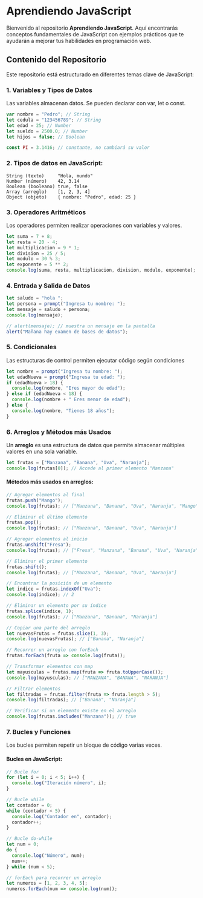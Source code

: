 # Aprendiendo JavaScript

Bienvenido al repositorio **Aprendiendo JavaScript**. Aquí encontrarás conceptos fundamentales de JavaScript con ejemplos prácticos que te ayudarán a mejorar tus habilidades en programación web.

## Contenido del Repositorio

Este repositorio está estructurado en diferentes temas clave de JavaScript:

### 1. Variables y Tipos de Datos

Las variables almacenan datos. Se pueden declarar con var, let o const.

```js
var nombre = "Pedro"; // String
let cedula = "123456789"; // String
let edad = 25; // Number
let sueldo = 2500.0; // Number
let hijos = false; // Boolean

const PI = 3.1416; // constante, no cambiará su valor
```

### 2. Tipos de datos en JavaScript:

```
String (texto)     "Hola, mundo"
Number (número)    42, 3.14
Boolean (booleano) true, false
Array (arreglo)    [1, 2, 3, 4]
Object (objeto)    { nombre: "Pedro", edad: 25 }
```

### 3. Operadores Aritméticos

Los operadores permiten realizar operaciones con variables y valores.

```js
let suma = 7 + 8;
let resta = 20 - 4;
let multiplicacion = 9 * 1;
let division = 25 / 5;
let modulo = 30 % 3;
let exponente = 5 ** 2;
console.log(suma, resta, multiplicacion, division, modulo, exponente);
```

### 4. Entrada y Salida de Datos

```js
let saludo = "hola ";
let persona = prompt("Ingresa tu nombre: ");
let mensaje = saludo + persona;
console.log(mensaje);

// alert(mensaje); // muestra un mensaje en la pantalla
alert("Mañana hay examen de bases de datos");
```

### 5. Condicionales

Las estructuras de control permiten ejecutar código según condiciones

```js
let nombre = prompt("Ingresa tu nombre: ");
let edadNueva = prompt("Ingresa tu edad: ");
if (edadNueva > 18) {
  console.log(nombre, "Eres mayor de edad");
} else if (edadNueva < 18) {
  console.log(nombre + " Eres menor de edad");
} else {
  console.log(nombre, "Tienes 18 años");
}
```

### 6. Arreglos y Métodos más Usados

Un **arreglo** es una estructura de datos que permite almacenar múltiples valores en una sola variable.

```js
let frutas = ["Manzana", "Banana", "Uva", "Naranja"];
console.log(frutas[0]); // Accede al primer elemento "Manzana"
```

#### Métodos más usados en arreglos:

```js
// Agregar elementos al final
frutas.push("Mango");
console.log(frutas); // ["Manzana", "Banana", "Uva", "Naranja", "Mango"]

// Eliminar el último elemento
frutas.pop();
console.log(frutas); // ["Manzana", "Banana", "Uva", "Naranja"]

// Agregar elementos al inicio
frutas.unshift("Fresa");
console.log(frutas); // ["Fresa", "Manzana", "Banana", "Uva", "Naranja"]

// Eliminar el primer elemento
frutas.shift();
console.log(frutas); // ["Manzana", "Banana", "Uva", "Naranja"]

// Encontrar la posición de un elemento
let indice = frutas.indexOf("Uva");
console.log(indice); // 2

// Eliminar un elemento por su índice
frutas.splice(indice, 1);
console.log(frutas); // ["Manzana", "Banana", "Naranja"]

// Copiar una parte del arreglo
let nuevasFrutas = frutas.slice(1, 3);
console.log(nuevasFrutas); // ["Banana", "Naranja"]

// Recorrer un arreglo con forEach
frutas.forEach(fruta => console.log(fruta));

// Transformar elementos con map
let mayusculas = frutas.map(fruta => fruta.toUpperCase());
console.log(mayusculas); // ["MANZANA", "BANANA", "NARANJA"]

// Filtrar elementos
let filtradas = frutas.filter(fruta => fruta.length > 5);
console.log(filtradas); // ["Banana", "Naranja"]

// Verificar si un elemento existe en el arreglo
console.log(frutas.includes("Manzana")); // true
```

### 7. Bucles y Funciones

Los bucles permiten repetir un bloque de código varias veces.

#### Bucles en JavaScript:

```js
// Bucle for
for (let i = 0; i < 5; i++) {
  console.log("Iteración número", i);
}

// Bucle while
let contador = 0;
while (contador < 5) {
  console.log("Contador en", contador);
  contador++;
}

// Bucle do-while
let num = 0;
do {
  console.log("Número", num);
  num++;
} while (num < 5);

// forEach para recorrer un arreglo
let numeros = [1, 2, 3, 4, 5];
numeros.forEach(num => console.log(num));
```
